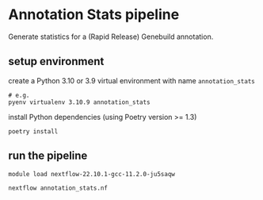# Annotation Stats pipeline

Generate statistics for a (Rapid Release) Genebuild annotation.


## setup environment

create a Python 3.10 or 3.9 virtual environment with name `annotation_stats`
```
# e.g.
pyenv virtualenv 3.10.9 annotation_stats
```

install Python dependencies (using Poetry version >= 1.3)
```
poetry install
```


## run the pipeline

```
module load nextflow-22.10.1-gcc-11.2.0-ju5saqw

nextflow annotation_stats.nf
```
